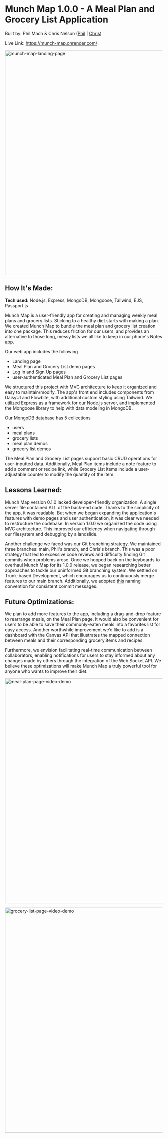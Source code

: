 # Munch Map 1.0.0 - A Meal Plan and Grocery List Application

Built by: Phil Mach & Chris Nelson ([Phil](https://github.com/philmach2) | [Chris](https://github.com/ccchrissss))

Live Link: https://munch-map.onrender.com/

<img width="720" alt="munch-map-landing-page" src="https://github.com/user-attachments/assets/7517bc34-c61d-4199-bb61-2f1193864793">

## How It's Made:

**Tech used:** Node.js, Express, MongoDB, Mongoose, Tailwind, EJS, Passport.js

Munch Map is a user-friendly app for creating and managing weekly meal plans and grocery lists. Sticking to a healthy diet starts with making a plan. We created Munch Map to bundle the meal plan and grocery list creation into one package. This reduces friction for our users, and provides an alternative to those long, messy lists we all like to keep in our phone's Notes app.

Our web app includes the following
- Landing page
- Meal Plan and Grocery List demo pages
- Log In and Sign Up pages
- user-authenticated Meal Plan and Grocery List pages

We structured this project with MVC architecture to keep it organized and easy to maintain/modify. The app's front end includes components from DaisyUI and Flowbite, with additional custom styling using Tailwind. We utilized Express as a framework for our Node.js server, and implemented the Mongoose library to help with data modeling in MongoDB.

Our MongoDB database has 5 collections
- users
- meal plans
- grocery lists
- meal plan demos
- grocery list demos

The Meal Plan and Grocery List pages support basic CRUD operations for user-inputted data. Additionally, Meal Plan items include a note feature to add a comment or recipe link, while Grocery List items include a user-adjustable counter to modify the quantity of the item.

## Lessons Learned:

Munch Map version 0.1.0 lacked developer-friendly organization. A single server file contained ALL of the back-end code. Thanks to the simplicity of the app, it was readable. But when we began expanding the application's features with demo pages and user authentication, it was clear we needed to restructure the codebase. In version 1.0.0 we organized the code using MVC architecture. This improved our efficiency when navigating through our filesystem and debugging by a landslide.

Another challenge we faced was our Git branching strategy. We maintained three branches: main, Phil's branch, and Chris's branch. This was a poor strategy that led to excessive code reviews and difficulty finding Git commits when problems arose. Once we hopped back on the keyboards to overhaul Munch Map for its 1.0.0 release, we began researching better approaches to tackle our uninformed Git branching system. We settled on Trunk-based Development, which encourages us to continuously merge features to our main branch. Additionally, we adopted [this](https://dev.to/varbsan/a-simplified-convention-for-naming-branches-and-commits-in-git-il4)  naming convention for consistent commit messages. 


## Future Optimizations:

We plan to add more features to the app, including a drag-and-drop feature to rearrange meals, on the Meal Plan page. It would also be convenient for users to be able to save their commonly-eaten meals into a favorites list for easy access. Another worthwhile improvement we’d like to add is a dashboard with the Canvas API that illustrates the mapped connection between meals and their corresponding grocery items and recipes.

Furthermore, we envision facilitating real-time communication between collaborators, enabling notifications for users to stay informed about any changes made by others through the integration of the Web Socket API. We believe these optimizations will make Munch Map a truly powerful tool for anyone who wants to improve their diet.



<img width="720" alt="meal-plan-page-video-demo" src="https://github.com/philmach2/mealplan-grocerylist/assets/110493891/110dcbb1-bbb0-4fa1-8a64-b7631a90d0d1"><br />

<img width="720" alt="grocery-list-page-video-demo" src="https://github.com/philmach2/mealplan-grocerylist/assets/110493891/3a2ca73d-9f0c-4ef8-b123-e011e3bfe10d">
